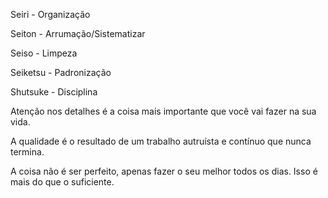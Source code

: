 Seiri - Organização

Seiton - Arrumação/Sistematizar

Seiso - Limpeza

Seiketsu - Padronização

Shutsuke - Disciplina

Atenção nos detalhes é a coisa mais importante que você vai fazer na sua vida.

A qualidade é o resultado de um trabalho autruísta e contínuo que nunca termina.

A coisa não é ser perfeito, apenas fazer o seu melhor todos os dias. Isso é mais do que o suficiente.